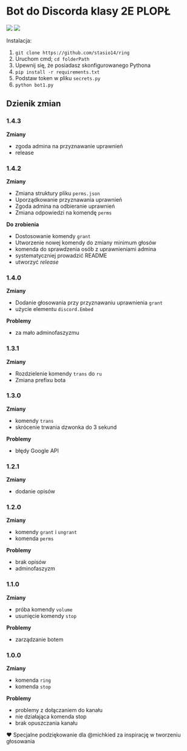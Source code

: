 # Bot do Discorda klasy 2E PLOPŁ
[![](https://img.shields.io/badge/python-3.7%2B-blue)](https://www.python.org/downloads/release/python-378/) [![](https://img.shields.io/badge/license-MIT-green)](https://opensource.org/licenses/MIT)

Instalacja:
1. ```git clone https://github.com/stasio14/ring```
2. Uruchom cmd; ```cd folderPath```
3. Upewnij się, że posiadasz skonfigurowanego Pythona
4. ```pip install -r requirements.txt```
5. Podstaw token w pliku `secrets.py`
6. ```python bot1.py```

## Dzienik zmian

### 1.4.3
**Zmiany**
- zgoda admina na przyznawanie uprawnień
- release

### 1.4.2
**Zmiany**
- Zmiana struktury pliku `perms.json`
- Uporządkowanie przyznawania uprawnień
- Zgoda admina na odbieranie uprawnień
- Zmiana odpowiedzi na komendę `perms`

**Do zrobienia**
- Dostosowanie komendy `grant`
- Utworzenie nowej komendy do zmiany minimum głosów
- komenda do sprawdzenia osób z uprawnieniami admina
- systematyczniej prowadzić README
- utworzyć _release_

### 1.4.0
**Zmiany**
- Dodanie głosowania przy przyznawaniu uprawnienia `grant`
- użycie elementu `discord.Embed`

**Problemy**
- za mało adminofaszyzmu

### 1.3.1
**Zmiany**
- Rozdzielenie komendy `trans` do `ru`
- Zmiana prefixu bota

### 1.3.0
**Zmiany**
- komendy ```trans```
- skrócenie trwania dzwonka do 3 sekund

**Problemy**
- błędy Google API

### 1.2.1
**Zmiany**
- dodanie opisów

### 1.2.0
**Zmiany**
- komendy ```grant``` i ```ungrant```
- komenda ```perms```

**Problemy**
- brak opisów
- adminofaszyzm

### 1.1.0
**Zmiany**
- próba komendy ```volume```
- usunięcie komendy ```stop```

**Problemy**
- zarządzanie botem

### 1.0.0
**Zmiany**
- komenda ```ring```
- komenda ```stop```

**Problemy**
- problemy z dołączaniem do kanału
- nie działająca komenda stop
- brak opuszczania kanału

❤ Specjalne podziękowanie dla @michkied za inspirację w tworzeniu głosowania
